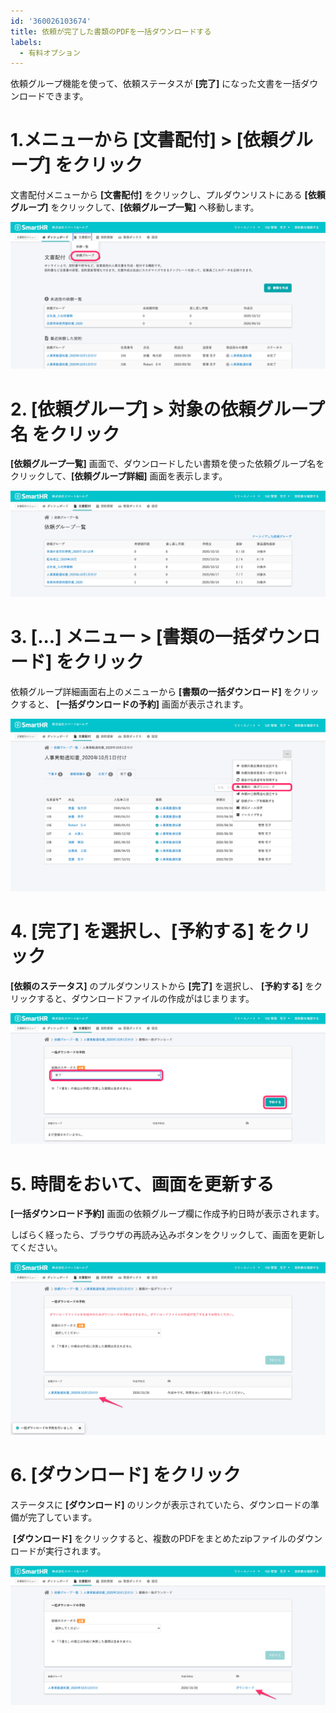 ```yaml
---
id: '360026103674'
title: 依頼が完了した書類のPDFを一括ダウンロードする
labels:
  - 有料オプション
---
```

依頼グループ機能を使って、依頼ステータスが **\[完了\]** になった文書を一括ダウンロードできます。

# 1.メニューから \[文書配付\] > \[依頼グループ\] をクリック

文書配付メニューから **\[文書配付\]** をクリックし、プルダウンリストにある **\[依頼グループ\]** をクリックして、**\[依頼グループ一覧\]** へ移動します。

![menu_to_reqest_groups_list.png](./menu_to_reqest_groups_list.png)

# 2\. \[依頼グループ\] > 対象の依頼グループ名 をクリック

**\[依頼グループ一覧\]** 画面で、ダウンロードしたい書類を使った依頼グループ名をクリックして、**\[依頼グループ詳細\]** 画面を表示します。

![reqest_groups_list.png](./reqest_groups_list.png)

# 3\. \[...\] メニュー > \[書類の一括ダウンロード\] をクリック

依頼グループ詳細画面右上のメニューから **\[書類の一括ダウンロード\]** をクリックすると、 **\[一括ダウンロードの予約\]** 画面が表示されます。

![whole_download.png](./whole_download.png)

# 4\. \[完了\] を選択し、\[予約する\] をクリック

**\[依頼のステータス\]** のプルダウンリストから **\[完了\]** を選択し、 **\[予約する\]** をクリックすると、ダウンロードファイルの作成がはじまります。

![set_whole_download.png](./set_whole_download.png)

# 5\. 時間をおいて、画面を更新する

**\[一括ダウンロード予約\]** 画面の依頼グループ欄に作成予約日時が表示されます。

しばらく経ったら、ブラウザの再読み込みボタンをクリックして、画面を更新してください。

![waiting_whole_download.png](./waiting_whole_download.png)

# 6\. \[ダウンロード\] をクリック

ステータスに **\[ダウンロード\]** のリンクが表示されていたら、ダウンロードの準備が完了しています。

 **\[ダウンロード\]** をクリックすると、複数のPDFをまとめたzipファイルのダウンロードが実行されます。

![link_whole_download.png](./link_whole_download.png)
